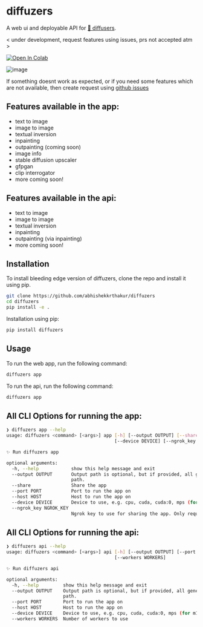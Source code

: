 # diffuzers

A web ui and deployable API for [🤗 diffusers](https://github.com/huggingface/diffusers).

< under development, request features using issues, prs not accepted atm >

<a target="_blank" href="https://colab.research.google.com/github/abhishekkrthakur/diffuzers/blob/main/diffuzers.ipynb">
  <img src="https://colab.research.google.com/assets/colab-badge.svg" alt="Open In Colab"/>
</a>

![image](https://github.com/abhishekkrthakur/diffuzers/raw/main/static/screenshot.jpeg)


If something doesnt work as expected, or if you need some features which are not available, then create request using [github issues](https://github.com/abhishekkrthakur/diffuzers/issues)


## Features available in the app:

- text to image
- image to image
- textual inversion
- inpainting
- outpainting (coming soon)
- image info
- stable diffusion upscaler
- gfpgan
- clip interrogator
- more coming soon!

## Features available in the api:

- text to image
- image to image
- textual inversion
- inpainting
- outpainting (via inpainting)
- more coming soon!


## Installation

To install bleeding edge version of diffuzers, clone the repo and install it using pip.

```bash
git clone https://github.com/abhishekkrthakur/diffuzers
cd diffuzers
pip install -e .
```

Installation using pip:
    
```bash 
pip install diffuzers
```

## Usage

To run the web app, run the following command:

```bash
diffuzers app
```

To run the api, run the following command:


```bash
diffuzers app
```

## All CLI Options for running the app:

```bash
❯ diffuzers app --help
usage: diffuzers <command> [<args>] app [-h] [--output OUTPUT] [--share] [--port PORT] [--host HOST]
                                        [--device DEVICE] [--ngrok_key NGROK_KEY]

✨ Run diffuzers app

optional arguments:
  -h, --help            show this help message and exit
  --output OUTPUT       Output path is optional, but if provided, all generations will automatically be saved to this
                        path.
  --share               Share the app
  --port PORT           Port to run the app on
  --host HOST           Host to run the app on
  --device DEVICE       Device to use, e.g. cpu, cuda, cuda:0, mps (for m1 mac) etc.
  --ngrok_key NGROK_KEY
                        Ngrok key to use for sharing the app. Only required if you want to share the app
```

## All CLI Options for running the api:

```bash
❯ diffuzers api --help
usage: diffuzers <command> [<args>] api [-h] [--output OUTPUT] [--port PORT] [--host HOST] [--device DEVICE]
                                        [--workers WORKERS]

✨ Run diffuzers api

optional arguments:
  -h, --help         show this help message and exit
  --output OUTPUT    Output path is optional, but if provided, all generations will automatically be saved to this
                     path.
  --port PORT        Port to run the app on
  --host HOST        Host to run the app on
  --device DEVICE    Device to use, e.g. cpu, cuda, cuda:0, mps (for m1 mac) etc.
  --workers WORKERS  Number of workers to use
```